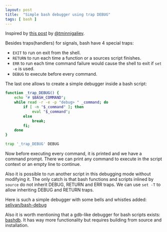 ```yaml
---
layout: post
title:  "Simple bash debugger using trap DEBUG"
tags: [ bash ]
---
```


Inspired by [this post](https://habr.com/ru/post/666982/) by [ @tminnigaliev](https://habr.com/ru/users/tminnigaliev/).

Besides traps(handlers) for signals, bash have 4 special traps:

* `EXIT` to run on exit from the shell.
* `RETURN` to run each time a function or a sources script finishes.
* `ERR` to run each time command failure would cause the shell to exit if `set -e` is used.
* `DEBUG` to execute before every command.

 The last one allows to create a simple debugger inside a bash script:

```bash
function _trap_DEBUG() {
    echo "# $BASH_COMMAND";
    while read -r -e -p "debug> " _command; do
        if [ -n "$_command" ]; then
            eval "$_command";
        else
            break;
        fi;
    done
}

trap '_trap_DEBUG' DEBUG
```

Now before executing every command, it is printed and we have a command prompt. There we can print any command to execute in the script context or an empty line to continue.

Also it is possible to run another script in this debugging mode without modifying it. The only catch is that bash functions and scripts inlined by `source` do not inherit DEBUG, RETURN and ERR traps. We can use `set -T` to allow inheriting DEBUG and RETURN traps.

Here is such a simple debugger with some bells and whistles added: [selivan/bash-debug](https://github.com/selivan/bash-debug)

Also it is worth mentioning that a gdb-like debugger for bash scripts exists: [bashdb](http://bashdb.sourceforge.net/). It has way more functionality but requires building from source and installation.
